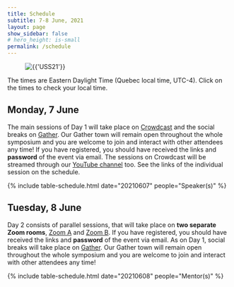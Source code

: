 ```yaml
---
title: Schedule
subtitle: 7-8 June, 2021
layout: page
show_sidebar: false
# hero_height: is-small
permalink: /schedule
---
```


<section class="hero is-primary">
  <div class="hero-body">
    <figure class="image is-5by2">
      <img src="assets/img/banners/banner-1-v1.png" alt="{{'USS21'}}">
    </figure>
  </div>
</section>


The times are Eastern Daylight Time (Quebec local time, UTC-4). Click on the times to check your local time.

## Monday, 7 June

The main sessions of Day 1 will take place on [Crowdcast](https://www.crowdcast.io/e/2u50rd1n) and the social breaks on [Gather](https://gather.town/i/e7LPsVjS). Our Gather town will remain open throughout the whole symposium and you are welcome to join and interact with other attendees any time! If you have registered, you should have received the links and **password** of the event via email. The sessions on Crowdcast will be streamed through our [YouTube channel](https://www.youtube.com/channel/UCOoOsSZfudHl5vcUnCE3jrA) too. See the links of the individual session on the schedule.

{% include table-schedule.html date="20210607" people="Speaker(s)" %}

## Tuesday, 8 June

Day 2 consists of parallel sessions, that will take place on **two separate Zoom rooms**, [Zoom A](https://us02web.zoom.us/j/82032866297) and [Zoom B](https://us02web.zoom.us/j/88008045355). If you have registered, you should have received the links and **password** of the event via email. As on Day 1, social breaks will take place on [Gather](https://gather.town/i/e7LPsVjS). Our Gather town will remain open throughout the whole symposium and you are welcome to join and interact with other attendees any time!

{% include table-schedule.html date="20210608" people="Mentor(s)" %}
